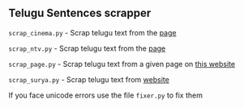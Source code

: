 ## Telugu Sentences scrapper
`scrap_cinema.py` - Scrap telugu text from the [page](https://cinema.suryaa.com/latest-cinema-telugu-news.html)

`scrap_ntv.py` - Scrap telugu text from the [page](https://www.ntvtelugu.com/category/andhra-pradesh-news)

`scrap_page.py` - Scrap telugu text from a given page on [this website](http://www.andhrabhoomi.net/content/ap-14466)

`scrap_surya.py` - Scrap telugu text from [website](https://www.telugu.suryaa.com/andhrapradesh-latest.php)

If you face unicode errors use the file `fixer.py` to fix them
